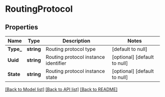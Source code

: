 # RoutingProtocol

## Properties
Name | Type | Description | Notes
------------ | ------------- | ------------- | -------------
**Type_** | **string** | Routing protocol type | [default to null]
**Uuid** | **string** | Routing protocol instance identifier | [optional] [default to null]
**State** | **string** | Routing protocol instance state | [optional] [default to null]

[[Back to Model list]](../README.md#documentation-for-models) [[Back to API list]](../README.md#documentation-for-api-endpoints) [[Back to README]](../README.md)

